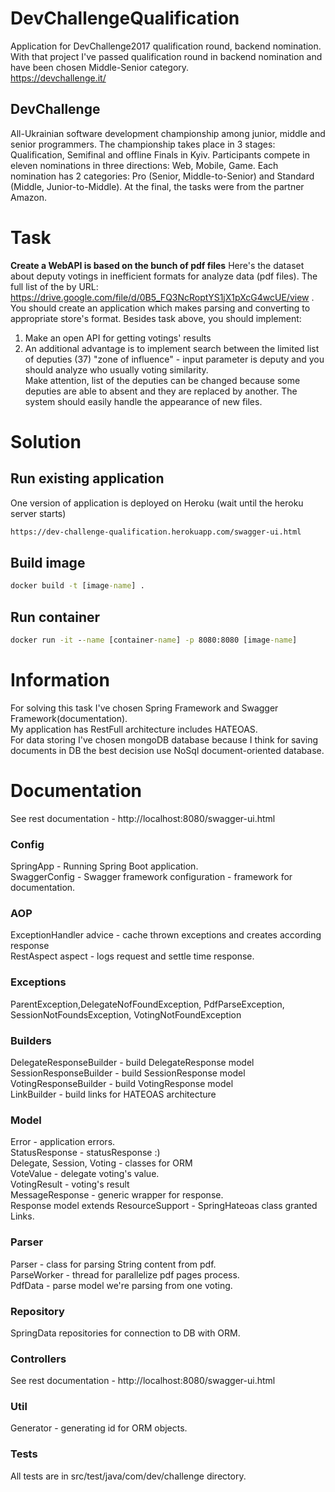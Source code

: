 # DevChallengeQualification

Application for DevChallenge2017 qualification round, backend nomination. </br>
With that project I've passed qualification round in backend nomination and have been chosen Middle-Senior category.</br>
https://devchallenge.it/

## DevChallenge
All-Ukrainian software development championship among junior, middle and senior programmers. The championship takes place in 3 stages: Qualification, Semifinal and offline Finals in Kyiv. Participants compete in eleven nominations in three directions: Web, Mobile, Game. Each nomination has 2 categories: Pro (Senior, Middle-to-Senior) and Standard (Middle, Junior-to-Middle). At the final, the tasks were from the partner Amazon.

# Task
**Create a WebAPI is based on the bunch of pdf files**
Here's the dataset about deputy votings in inefficient formats for analyze data (pdf files). The full list of the by URL: https://drive.google.com/file/d/0B5_FQ3NcRoptYS1jX1pXcG4wcUE/view . </br> You should create an application which makes parsing and converting to appropriate store's format.
Besides task above, you should implement:
1) Make an open API for getting votings' results
2) An additional advantage is to implement search between the limited list of deputies (37) "zone of influence" - input parameter is deputy and you should analyze who usually voting similarity. </br>
Make attention, list of the deputies can be changed because some deputies are able to absent and they are replaced by another.
The system should easily handle the appearance of new files.

# Solution
## Run existing application
One version of application is deployed on Heroku (wait until the heroku server starts)
```cmd
https://dev-challenge-qualification.herokuapp.com/swagger-ui.html
```
## Build image
```cmd
docker build -t [image-name] .
```
## Run container
```cmd
docker run -it --name [container-name] -p 8080:8080 [image-name]
```
# Information
For solving this task I've chosen Spring Framework and Swagger Framework(documentation).</br>
My application has RestFull architecture includes HATEOAS.</br>
For data storing I've chosen mongoDB database because I think for saving documents in DB the best decision use NoSql document-oriented database.
# Documentation
See rest documentation - http://localhost:8080/swagger-ui.html
### Config
SpringApp - Running Spring Boot application.</br>
SwaggerConfig - Swagger framework configuration - framework for documentation.
### AOP
ExceptionHandler advice - cache thrown exceptions and creates according response</br>
RestAspect aspect - logs request and settle time response.
### Exceptions
ParentException,DelegateNofFoundException, PdfParseException, SessionNotFoundsException, VotingNotFoundException
### Builders
DelegateResponseBuilder - build DelegateResponse model</br>
SessionResponseBuilder - build SessionResponse model</br>
VotingResponseBuilder - build VotingResponse model</br>
LinkBuilder - build links for HATEOAS architecture
### Model
Error - application errors. </br>
StatusResponse - statusResponse :)</br>
Delegate, Session, Voting - classes for ORM</br>
VoteValue - delegate voting's value.</br>
VotingResult - voting's result</br>
MessageResponse - generic wrapper for response.</br>
Response model extends ResourceSupport - SpringHateoas class granted Links.
### Parser
Parser - class for parsing String content from pdf.</br>
ParseWorker - thread for parallelize pdf pages process.</br>
PdfData - parse model we're parsing from one voting.
### Repository
SpringData repositories for connection to DB with ORM.
### Controllers
See rest documentation - http://localhost:8080/swagger-ui.html
### Util
Generator - generating id for ORM objects.
### Tests
All tests are in src/test/java/com/dev/challenge directory.
